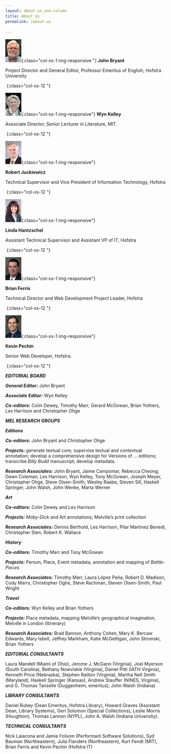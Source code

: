 ```yaml
---
layout: about-us_one-column
title: About Us
permalink: /about-us
 
---
```

 

![John Bryant](/images/john_bryant.jpg "John Bryant"){:class="col-xs-1 img-responsive "}
**John Bryant**

Project Director and General Editor, Professor Emeritus of English, Hofstra University

&nbsp;{:class="col-xs-12 "}

![Wyn Kelley](/images/wyn_kelley.jpg "Wyn Kelley"){:class="col-xs-1 img-responsive"}
**Wyn Kelley**

Associate Director, Senior Lecturer in Literature, MIT.

&nbsp;{:class="col-xs-12 "}


![Robert Juckiewicz](/images/bob_juckiewicz.jpg "Robert Juckiewicz"){:class="col-xs-1 img-responsive"}

**Robert Juckiewicz**

Technical Supervisor and Vice President of Information Technology, Hofstra
 
&nbsp;{:class="col-xs-12 "}


![Linda Hantzschel](/images/linda_hantzschel.jpg "Linda Hantzschel"){:class="col-xs-1 img-responsive"}

**Linda Hantzschel**

Assistant Technical Supervisor and Assistant VP of IT, Hofstra

&nbsp;{:class="col-xs-12 "}


![Brian Ferris](/images/brian_ferris.jpg "Brian Ferris"){:class="col-xs-1 img-responsive"}

**Brian Ferris**

Technical Director and Web Development Project Leader, Hofstra

&nbsp;{:class="col-xs-12 "}


![Kevin Pechin](/images/kevin_pechin.jpg "Kevin Pechin"){:class="col-xs-1 img-responsive"}

**Kevin Pechin**

Senior Web Developer, Hofstra.


&nbsp;{:class="col-xs-12 "}

**_EDITORIAL BOARD_**

_**General Editor:**_  John Bryant

_**Associate Editor:**_  Wyn Kelley

_**Co-editors:**_  Colin Dewey, Timothy Marr, Gerard McGowan, Brian Yothers, Les Harrison and Christopher Ohge

**_MEL RESEARCH GROUPS_**

_**Editions**_

_**Co-editors:**_  John Bryant and Christopher Ohge

_**Projects:**_  generate textual core; supervise textual and contextual annotation; develop a comprehensive design for Versions of ... editions; transcribe  _Billy Budd_  manuscript; develop metadata.

_**Research Associates:**_  John Bryant, Jaime Campomar, Rebecca Cheong, Dawn Coleman, Les Harrison, Wyn Kelley, Tony McGowan, Joseph Meyer, Christopher Ohge, Steve Olsen-Smith, Wesley Raabe, Steven Sill, Haskell Springer, John Walsh, John Wenke, Marta Werner

_**Art**_

_**Co-editors:**_  Colin Dewey and Les Harrison

_**Projects:**_  _Moby-Dick_  and Art annotations; Melville’s print collection

_**Research Associates:**_  Dennis Berthold, Les Harrison, Pilar Martinez Benedi, Christopher Sten, Robert K. Wallace

_**History**_

_**Co-editors:**_  Timothy Marr and Tony McGowan

_**Projects:**_  Person, Place, Event metadata, annotation and mapping of  _Battle-Pieces_

_**Research Associates:**_  Timothy Marr, Laura López Peña, Robert D. Madison, Cody Marrs, Christopher Oghe, Steve Rachman, Steven Olsen-Smith, Paul Wright

_**Travel**_

_**Co-editors:**_  Wyn Kelley and Brian Yothers

_**Projects:**_  Place metadata, mapping Melville’s geographical imagination, Melville in London (Itinerary)

_**Research Associates:**_  Brad Bannon, Anthony Cohen, Mary K. Bercaw Edwards, Mary Isbell, Jeffrey Markham, Katie McGettigan, John Stromski, Brian Yothers

_**EDITORIAL CONSULTANTS**_

Laura Mandell (Miami of Ohio), Jerome J. McGann (Virginia), Joel Myerson (South Carolina), Bethany Nowviskie (Virginia), Daniel Pitti (IATH Virginia), Kenneth Price (Nebraska), Stephen Railton (Virginia), Martha Nell Smith (Maryland), Haskell Springer (Kansas), Andrew Stauffer (NINES, Virginia), and G. Thomas Tanselle (Guggenheim, emeritus), John Walsh (Indiana)

_**LIBRARY CONSULTANTS**_

Daniel Rubey (Dean Emeritus, Hofstra Library), Howard Graves (Assistant Dean, Library Systems), Geri Solomon (Special Collections), Leslie Morris (Houghton), Thomas Lannon (NYPL), John A. Walsh (Indiana University).

_**TECHNICAL CONSULTANTS**_

Nick Laiacona and Jamie Folsom (Performant Software Solutions), Syd Bauman (Northeastern), Julia Flanders (Northeastern), Kurt Fendt (MIT), Brian Ferris and Kevin Pechin (Hofstra IT)

